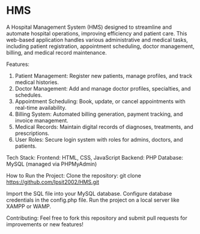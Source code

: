 # HMS
A Hospital Management System (HMS) designed to streamline and automate hospital operations, improving efficiency and patient care. This web-based application handles various administrative and medical tasks, including patient registration, appointment scheduling, doctor management, billing, and medical record maintenance.

Features:
1. Patient Management: Register new patients, manage profiles, and track medical histories.
2. Doctor Management: Add and manage doctor profiles, specialties, and schedules.
3. Appointment Scheduling: Book, update, or cancel appointments with real-time availability.
4. Billing System: Automated billing generation, payment tracking, and invoice management.
5. Medical Records: Maintain digital records of diagnoses, treatments, and prescriptions.
6. User Roles: Secure login system with roles for admins, doctors, and patients.


Tech Stack:
Frontend: HTML, CSS, JavaScript
Backend: PHP
Database: MySQL (managed via PHPMyAdmin)

How to Run the Project:
Clone the repository:
git clone https://github.com/Ipsit2002/HMS.git

Import the SQL file into your MySQL database.
Configure database credentials in the config.php file.
Run the project on a local server like XAMPP or WAMP.

Contributing:
Feel free to fork this repository and submit pull requests for improvements or new features!
